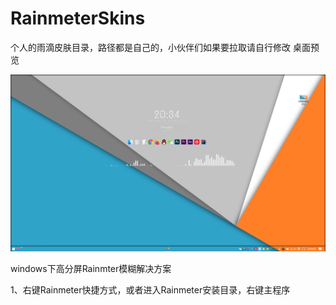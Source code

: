 # RainmeterSkins
个人的雨滴皮肤目录，路径都是自己的，小伙伴们如果要拉取请自行修改
桌面预览

![](https://github.com/MikasaEmiya/RainmeterSkins_4K/raw/master/4K%E7%9A%AE%E8%82%A4%E9%A2%84%E8%A7%88.png)

windows下高分屏Rainmter模糊解决方案

1、右键Rainmeter快捷方式，或者进入Rainmeter安装目录，右键主程序
![]()
